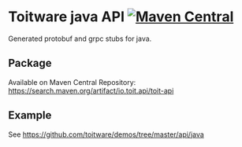 # Toitware java API [![Maven Central](https://maven-badges.herokuapp.com/maven-central/io.toit.api/toit-api/badge.svg?style=plastic)](https://maven-badges.herokuapp.com/maven-central/io.toit.api/toit-api)

Generated protobuf and grpc stubs for java.

## Package

Available on Maven Central Repository: https://search.maven.org/artifact/io.toit.api/toit-api

## Example

See https://github.com/toitware/demos/tree/master/api/java
